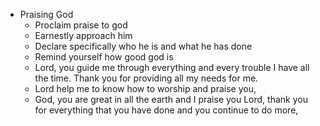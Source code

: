 
- Praising God
    - Proclaim praise to god
    - Earnestly approach him
    - Declare specifically who he is and what he has done
    - Remind yourself how good god is
    - Lord, you guide me through everything and every trouble I have all the time. Thank you for providing all my needs for me.
    - Lord help me to know how to worship and praise you,
    - God, you are great in all the earth and I praise you Lord, thank you for everything that you have done and you continue to do more,
